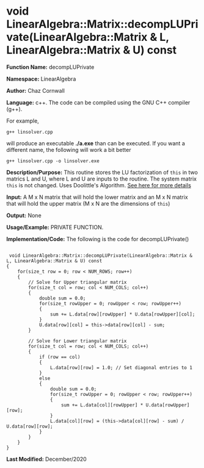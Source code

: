 # void LinearAlgebra::Matrix::decompLUPrivate(LinearAlgebra::Matrix & L, LinearAlgebra::Matrix & U) const

**Function Name:**           decompLUPrivate

**Namespace:**               LinearAlgebra

**Author:** Chaz Cornwall

**Language:** c++. The code can be compiled using the GNU C++ compiler (g++).

For example,

    g++ linsolver.cpp 

will produce an executable **./a.exe** than can be executed. If you want a different name, the following will work a bit
better

    g++ linsolver.cpp -o linsolver.exe

**Description/Purpose:** This routine stores the LU factorization of `this` in two matrics L and U, where L and U are inputs to the routine. The system matrix `this` is not changed.
Uses Doolittle's Algorithm. [See here for more details](https://www.geeksforgeeks.org/doolittle-algorithm-lu-decomposition/)

**Input:** A M x N matrix that will hold the lower matrix and an M x N matrix that will hold the upper matrix (M x N are the dimensions of `this`)

**Output:** None

**Usage/Example:** PRIVATE FUNCTION.

**Implementation/Code:** The following is the code for decompLUPrivate()

<pre><code>
 void LinearAlgebra::Matrix::decompLUPrivate(LinearAlgebra::Matrix & L, LinearAlgebra::Matrix & U) const
{
    for(size_t row = 0; row < NUM_ROWS; row++)
    {
        // Solve for Upper triangular matrix
        for(size_t col = row; col < NUM_COLS; col++)
        {
            double sum = 0.0;
            for(size_t rowUpper = 0; rowUpper < row; rowUpper++)
            {
                sum += L.data[row][rowUpper] * U.data[rowUpper][col];
            }
            U.data[row][col] = this->data[row][col] - sum;
        }

        // Solve for Lower triangular matrix
        for(size_t col = row; col < NUM_COLS; col++)
        {
            if (row == col)
            {
                L.data[row][row] = 1.0; // Set diagonal entries to 1
            }
            else
            {
                double sum = 0.0;
                for(size_t rowUpper = 0; rowUpper < row; rowUpper++)
                {
                    sum += L.data[col][rowUpper] * U.data[rowUpper][row];
                }
                L.data[col][row] = (this->data[col][row] - sum) / U.data[row][row];
            }
        }
    }
}
</pre></code>

**Last Modified:** December/2020
